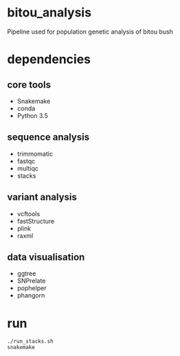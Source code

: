 # bitou_analysis
Pipeline used for population genetic analysis of bitou bush
# dependencies
## core tools
* Snakemake
* conda
* Python 3.5
## sequence analysis
* trimmomatic
* fastqc
* multiqc
* stacks
## variant analysis
* vcftools
* fastStructure
* plink
* raxml
## data visualisation
* ggtree
* SNPrelate
* pophelper
* phangorn

# run
```
./run_stacks.sh
snakemake
```

